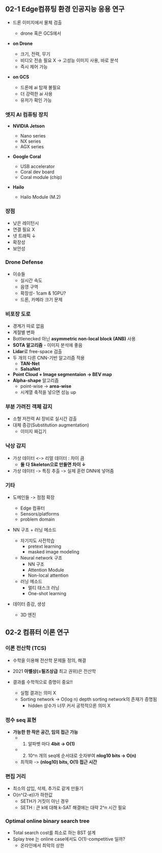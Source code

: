 ## 02-1 Edge컴퓨팅 환경 인공지능 응용 연구
- 드론 이미지에서 물체 검출
	- drone 혹은 GCS에서

- **on Drone**
	- 크기, 전력, 무기
	- 비디오 전송 필요 X -> 고성능 이미지 사용, 바로 분석
	- 즉시 제어 가능
- **on GCS**
	- 드론에 ai 탑재 불필요
	- 더 강력한 ai 사용
	- 유저가 확인 가능

### 엣지 AI 컴퓨팅 장치
- **NVIDIA Jetson**
	- Nano series
	- NX series
	- AGX series

- **Google Coral**
	- USB accelerator
	- Coral dev board
	- Coral module (chip)

- **Hailo**
	- Hailo Module (M.2)

### 장점
- 낮은 레이턴시
- 연결 필요 X
- 넷 트래픽 ↓
- 확장성
- 보안성

### Drone Defense
- 이슈들
	- 실시간 속도
	- 음영 구역
	- 확장성- 1cam & 1GPU?
	- 드론, 카메라 크기 문제

### 비포장 도로
- 경계가 따로 없음
- 계절별 변화
- Bottlenecked 아닌 **asymmetric non-local block (ANB)** 사용
- **SOTA 알고리즘** - 이미지 분석에 좋음
- **Lidar**로 free-space 검출
- 두 개의 다른 CNN-기반 알고리즘 적용
	- **TAN-Net**
	- **SalsaNet**
- **Point Cloud + Image segmentaion -> BEV map**
- **Alpha-shape** 알고리즘
	- point-wise -> **area-wise**
	- 시계열 축적을 넣으면 성능 up

### 부분 가려진 객체 감지
- 소형 저전력 AI 장비로 실시간 검출
- 대체 증강(Substitution augmentation)
	- 이미지 짜깁기

### 낙상 감지
- 가상 데이터 <-> 리얼 데이터 : 차이 큼
	- **둘 다 Skeleton으로 만들면 차이 ↓**
- 가상 데이터 -> 특징 추출 -> 실제 훈련 DNN에 넣어줌

### 기타
- 도메인들 -> 점점 확장
	- Edge 컴퓨터
	- Sensors/platforms
	- problem domain

- NN 구조 + 러닝 메소드
	- 자기지도 사전학습 
		- pretext learning
		- masked image modeling
	- Neural network 구조
		- NN 구조
		- Attention Module
		- Non-local attention
	- 러닝 메소드
		- 멀티 태스크 러닝
		- One-shot learning

- 데이터 증강, 생성
	- 3D 엔진


## 02-2 컴퓨터 이론 연구
### 이론 전산학 (TCS)
- 수학을 이용해 전산학 문제들 정의, 해결
- 2021 **아벨상(=필즈상급** 최고 권위)은 전산학

- 결과를 수학적으로 증명이 중요!!
	- 실험 결과는 의미 X
	- Sorting network -> O(log n) depth sorting network의 존재가 증명됨
		- hidden 상수가 너무 커서 공학적으론 의미 X

### 정수 seq 표현
- **가능한 한 작은 공간, 임의 접근 가능**
	- 1. 알파벳 마다 **4bit -> O(1)**
	- 2. 10^n 개의 seq에 순서대로 숫자부여 **nlog10 bits -> O(n)**
	- 최적화 -> **(nlog10) bits, O(1) 접근 시간**

### 편집 거리
- 최소의 삽입, 삭제, 추가로 같게 만들기
- O(n^(2-e))가 하한값
	- SETH가 거짓이 아닌 경우
	- SETH : 큰 k에 대해 k-SAT 해결에는 대략 2^n 시간 필요

### Optimal online binary search tree
- Total search cost를 최소로 하는 BST 설계
- Splay tree 는 online case에서도 O(1)-competitive 일까?
	- 온라인에서 최악의 상한